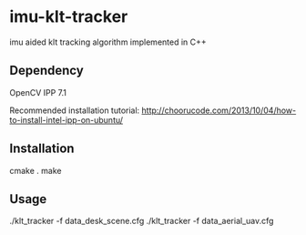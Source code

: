 imu-klt-tracker
===============

imu aided klt tracking algorithm implemented in C++


Dependency
----------
OpenCV
IPP 7.1

Recommended installation tutorial: http://choorucode.com/2013/10/04/how-to-install-intel-ipp-on-ubuntu/


Installation
------------
cmake .
make

Usage
-----
./klt_tracker -f data_desk_scene.cfg
./klt_tracker -f data_aerial_uav.cfg


